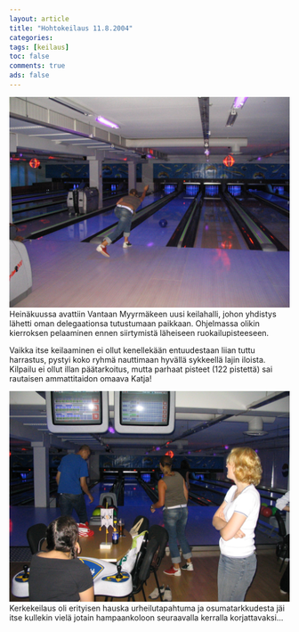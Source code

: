 ```yaml
---
layout: article 
title: "Hohtokeilaus 11.8.2004" 
categories: 
tags: [keilaus]
toc: false 
comments: true 
ads: false 
---
```


![](/images/hohtokeilaus-11.8.2004/kerkekeilaa%20002.jpg)Heinäkuussa
avattiin Vantaan Myyrmäkeen uusi keilahalli, johon yhdistys lähetti oman
delegaationsa tutustumaan paikkaan. Ohjelmassa olikin kierroksen
pelaaminen ennen siirtymistä läheiseen ruokailupisteeseen.

Vaikka itse keilaaminen ei ollut kenellekään entuudestaan liian tuttu
harrastus, pystyi koko ryhmä nauttimaan hyvällä sykkeellä lajin iloista.
Kilpailu ei ollut illan päätarkoitus, mutta parhaat pisteet (122
pistettä) sai rautaisen ammattitaidon omaava Katja!

![](/images/hohtokeilaus-11.8.2004/kerkekeilaa%20001.jpg)Kerkekeilaus
oli erityisen hauska urheilutapahtuma ja osumatarkkudesta jäi itse
kullekin vielä jotain hampaankoloon seuraavalla kerralla
korjattavaksi...

